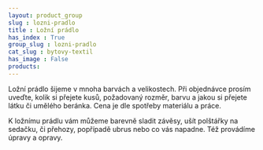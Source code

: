 ```yaml
---
layout: product_group
slug : lozni-pradlo
title : Ložní prádlo
has_index : True
group_slug : lozni-pradlo
cat_slug : bytovy-textil
has_image : False
products:
---
```


Ložní prádlo šijeme v mnoha barvách a velikostech. Při objednávce prosím uveďte, kolik si přejete kusů, požadovaný rozměr, barvu a jakou si přejete látku či umělého beránka. Cena je dle spotřeby materiálu a práce.

K ložnímu prádlu vám můžeme barevně sladit závěsy, ušít polštářky na sedačku, či přehozy, popřípadě ubrus nebo co vás napadne. Též provádíme úpravy a opravy.
